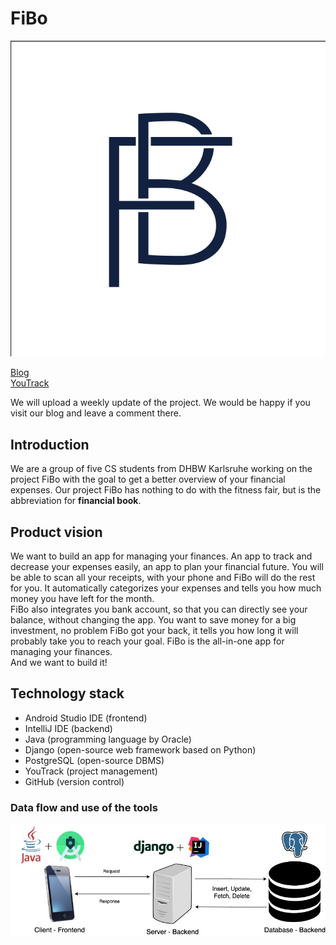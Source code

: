 # FiBo

![fibo logo](/docs/fibo_logo.png)

[Blog](https://fibo952390745.wordpress.com)<br>
[YouTrack](https://dhbw-karlsruhe.myjetbrains.com/youtrack/dashboard?id=3a05db8f-60ae-41e1-9a4a-5b7688cedc66)<br>

We will upload a weekly update of the project. We would be happy if you visit our blog and leave a comment there.

## Introduction

We are a group of five CS students from DHBW Karlsruhe working on the project FiBo with the goal to get a better overview of your financial expenses. 
Our project FiBo has nothing to do with the fitness fair, but is the abbreviation for **financial book**.

## Product vision
We want to build an app for managing your finances. An app to track and decrease your expenses easily, an app to plan your financial future.
You will be able to scan all your receipts, with your phone and FiBo will do the rest for you. It automatically categorizes your expenses and tells you how much money you have left for the month.<br>
FiBo also integrates you bank account, so that you can directly see your balance, without changing the app. You want to save money for a big investment, no problem FiBo got your back, it tells you how long it will probably take you to reach your goal.
FiBo is the all-in-one app for managing your finances.<br>
And we want to build it!



## Technology stack

- Android Studio IDE (frontend)
- IntelliJ IDE (backend)
- Java (programming language by Oracle)
- Django (open-source web framework based on Python)
- PostgreSQL (open-source DBMS)
- YouTrack (project management)
- GitHub (version control)

### Data flow and use of the tools

![dataflow](/docs/dataflow.jpg "Data flow and use of the tools")
